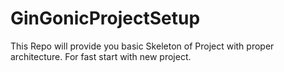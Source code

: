 # GinGonicProjectSetup
This Repo will provide you basic Skeleton of Project with proper architecture. 
For fast start with new project.
